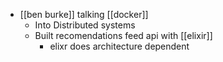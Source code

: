 - [[ben burke]] talking [[docker]]
	- Into Distributed systems
	- Built recomendations feed api with [[elixir]]
		- elixr does architecture dependent